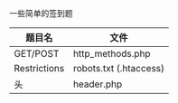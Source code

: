 一些简单的签到题

|题目名|文件|
|-|-|
|GET/POST|http_methods.php|
|Restrictions|robots.txt (.htaccess)|
|头|header.php|